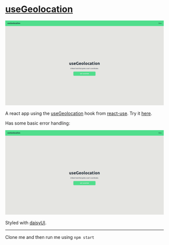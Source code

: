 # [useGeolocation](https://eukalytics.github.io/geolocation/)

<img src="README/location.gif" alt="mockup of app" />

A react app using the [useGeolocation](https://github.com/streamich/react-use/blob/master/docs/useGeolocation.md) hook from [react-use](https://github.com/streamich/react-use). Try it [here](https://eukalytics.github.io/geolocation/).

Has some basic error handling: 

<img src="README/error.gif" alt="mockup of app" />

Styled with [daisyUI](https://daisyui.com/). 

---

Clone me and then run me using `npm start`
